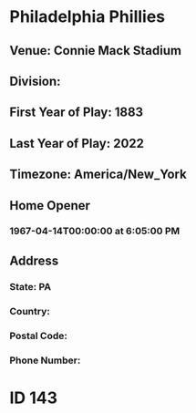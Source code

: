 # Philadelphia Phillies
## Venue: Connie Mack Stadium
## Division: 
## First Year of Play: 1883
## Last Year of Play: 2022
## Timezone: America/New_York
## Home Opener
### 1967-04-14T00:00:00 at 6:05:00 PM
## Address
### 
### State: PA
### Country: 
### Postal Code: 
### Phone Number: 
# ID 143